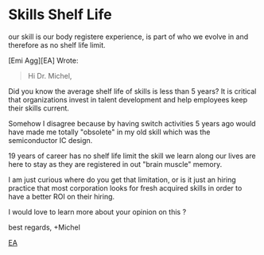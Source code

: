# Skills Shelf Life

our skill is our body registere experience, is part of who we evolve in and therefore as no shelf life limit.


[Emi Agg][EA] Wrote: 

> Hi Dr. Michel,

  Did you know the average shelf life of skills is less than 5 years? It is critical that organizations invest in talent development and help employees keep their skills current.


Somehow I disagree because by having switch activities 5 years ago would have made me totally "obsolete" in my old skill which was the semiconductor IC design.

19 years of career has no shelf life limit the skill we learn along our lives are here to stay as they are registered in out "brain muscle" memory. 

I am just curious where do you get that limitation, or is it just an hiring practice that most corporation looks for fresh acquired skills in order to have a better ROI on their hiring.

I would love to learn more about your opinion on this ?

best regards,
+Michel


[EA](https://www.linkedin.com/in/emesekagg/)
